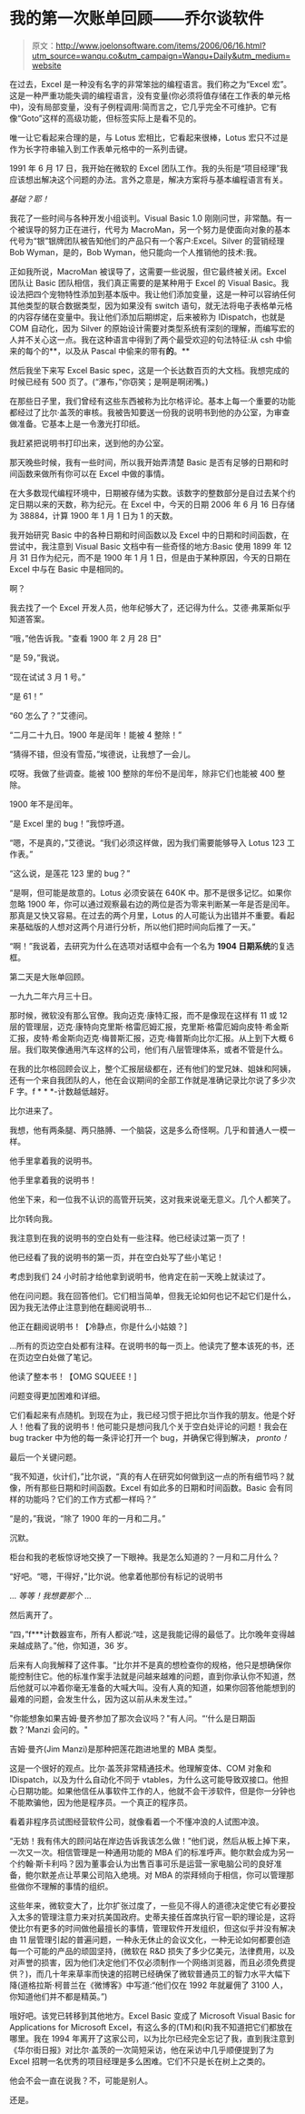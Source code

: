 # 我的第一次账单回顾——乔尔谈软件

> 原文：<http://www.joelonsoftware.com/items/2006/06/16.html?utm_source=wanqu.co&utm_campaign=Wanqu+Daily&utm_medium=website>

在过去，Excel 是一种没有名字的非常笨拙的编程语言。我们称之为“Excel 宏”。这是一种严重功能失调的编程语言，没有变量(你必须将值存储在工作表的单元格中)，没有局部变量，没有子例程调用:简而言之，它几乎完全不可维护。它有像“Goto”这样的高级功能，但标签实际上是看不见的。

唯一让它看起来合理的是，与 Lotus 宏相比，它看起来很棒，Lotus 宏只不过是作为长字符串输入到工作表单元格中的一系列击键。

1991 年 6 月 17 日，我开始在微软的 Excel 团队工作。我的头衔是“项目经理”我应该想出解决这个问题的办法。言外之意是，解决方案将与基本编程语言有关。

*基础？耶！*

我花了一些时间与各种开发小组谈判。Visual Basic 1.0 刚刚问世，非常酷。有一个被误导的努力正在进行，代号为 MacroMan，另一个努力是使面向对象的基本代号为“银”银牌团队被告知他们的产品只有一个客户:Excel。Silver 的营销经理 Bob Wyman，是的，Bob Wyman，他只能向一个人推销他的技术:我。

正如我所说，MacroMan 被误导了，这需要一些说服，但它最终被关闭。Excel 团队让 Basic 团队相信，我们真正需要的是某种用于 Excel 的 Visual Basic。我设法把四个宠物特性添加到基本版中。我让他们添加变量，这是一种可以容纳任何其他类型的联合数据类型，因为如果没有 switch 语句，就无法将电子表格单元格的内容存储在变量中。我让他们添加后期绑定，后来被称为 IDispatch，也就是 COM 自动化，因为 Silver 的原始设计需要对类型系统有深刻的理解，而编写宏的人并不关心这一点。我在这种语言中得到了两个最受欢迎的句法特征:从 csh 中偷来的每个的**，以及从 Pascal 中偷来的带有**的**。**

然后我坐下来写 Excel Basic spec，这是一个长达数百页的大文档。我想完成的时候已经有 500 页了。(“瀑布，”你窃笑；是啊是啊闭嘴。)

在那些日子里，我们曾经有这些东西被称为比尔格评论。基本上每一个重要的功能都经过了比尔·盖茨的审核。我被告知要送一份我的说明书到他的办公室，为审查做准备。它基本上是一令激光打印纸。

我赶紧把说明书打印出来，送到他的办公室。

那天晚些时候，我有一些时间，所以我开始弄清楚 Basic 是否有足够的日期和时间函数来做所有你可以在 Excel 中做的事情。

在大多数现代编程环境中，日期被存储为实数。该数字的整数部分是自过去某个约定日期以来的天数，称为纪元。在 Excel 中，今天的日期 2006 年 6 月 16 日存储为 38884，计算 1900 年 1 月 1 日为 1 的天数。

我开始研究 Basic 中的各种日期和时间函数以及 Excel 中的日期和时间函数，在尝试中，我注意到 Visual Basic 文档中有一些奇怪的地方:Basic 使用 1899 年 12 月 31 日作为纪元，而不是 1900 年 1 月 1 日，但是由于某种原因，今天的日期在 Excel 中与在 Basic 中是相同的。

啊？

我去找了一个 Excel 开发人员，他年纪够大了，还记得为什么。艾德·弗莱斯似乎知道答案。

“哦，”他告诉我。"查看 1900 年 2 月 28 日"

“是 59，”我说。

“现在试试 3 月 1 号。”

“是 61！”

“60 怎么了？”艾德问。

“二月二十九日。1900 年是闰年！能被 4 整除！”

“猜得不错，但没有雪茄，”埃德说，让我想了一会儿。

哎呀。我做了些调查。能被 100 整除的年份不是闰年，除非它们也能被 400 整除。

1900 年不是闰年。

“是 Excel 里的 bug！”我惊呼道。

“嗯，不是真的，”艾德说。“我们必须这样做，因为我们需要能够导入 Lotus 123 工作表。”

“这么说，是莲花 123 里的 bug？”

“是啊，但可能是故意的。Lotus 必须安装在 640K 中。那不是很多记忆。如果你忽略 1900 年，你可以通过观察最右边的两位是否为零来判断某一年是否是闰年。那真是又快又容易。在过去的两个月里，Lotus 的人可能认为出错并不重要。看起来基础版的人想对这两个月进行分析，所以他们把时间向后推了一天。”

“啊！”我说着，去研究为什么在选项对话框中会有一个名为 **1904 日期系统**的复选框。

第二天是大账单回顾。

一九九二年六月三十日。

那时候，微软没有那么官僚。我向迈克·康特汇报，而不是像现在这样有 11 或 12 层的管理层，迈克·康特向克里斯·格雷厄姆汇报，克里斯·格雷厄姆向皮特·希金斯汇报，皮特·希金斯向迈克·梅普斯汇报，迈克·梅普斯向比尔汇报。从上到下大概 6 层。我们取笑像通用汽车这样的公司，他们有八层管理体系，或者不管是什么。

在我的比尔格回顾会议上，整个汇报层级都在，还有他们的堂兄妹、姐妹和阿姨，还有一个来自我团队的人，他在会议期间的全部工作就是准确记录比尔说了多少次 F 字。f * * *-计数越低越好。

比尔进来了。

我想，他有两条腿、两只胳膊、一个脑袋，这是多么奇怪啊。几乎和普通人一模一样。

他手里拿着我的说明书。

他手里拿着我的说明书！

他坐下来，和一位我不认识的高管开玩笑，这对我来说毫无意义。几个人都笑了。

比尔转向我。

我注意到在我的说明书的空白处有一些注释。他已经读过第一页了！

他已经看了我的说明书的第一页，并在空白处写了些小笔记！

考虑到我们 24 小时前才给他拿到说明书，他肯定在前一天晚上就读过了。

他在问问题。我在回答他们。它们相当简单，但我无论如何也记不起它们是什么，因为我无法停止注意到他在翻阅说明书…

他正在翻阅说明书！【冷静点，你是什么小姑娘？]

…所有的页边空白处都有注释。在说明书的每一页上。他读完了整本该死的书，还在页边空白处做了笔记。

他读了整本书！【OMG SQUEEE！]

问题变得更加困难和详细。

它们看起来有点随机。到现在为止，我已经习惯于把比尔当作我的朋友。他是个好人！他看了我的说明书！他可能只是想问我几个关于空白处评论的问题！我会在 bug tracker 中为他的每一条评论打开一个 bug，并确保它得到解决， *pronto！*

最后一个关键问题。

“我不知道，伙计们，”比尔说，“真的有人在研究如何做到这一点的所有细节吗？就像，所有那些日期和时间函数。Excel 有如此多的日期和时间函数。Basic 会有同样的功能吗？它们的工作方式都一样吗？”

“是的，”我说，“除了 1900 年的一月和二月。”

沉默。

柜台和我的老板惊讶地交换了一下眼神。我是怎么知道的？一月和二月什么？

“好吧。“嗯，干得好，”比尔说。他拿着他那份有标记的说明书

… *等等！我想要那个* …

然后离开了。

“四，”f***计数器宣布，所有人都说:“哇，这是我能记得的最低了。比尔晚年变得越来越成熟了。”他，你知道，36 岁。

后来有人向我解释了这件事。“比尔并不是真的想检查你的规格，他只是想确保你能控制住它。他的标准作案手法就是问越来越难的问题，直到你承认你不知道，然后他就可以冲着你毫无准备的大喊大叫。没有人真的知道，如果你回答他能想到的最难的问题，会发生什么，因为这以前从未发生过。”

"你能想象如果吉姆·曼齐参加了那次会议吗？"有人问。“‘什么是日期函数？’Manzi 会问的。"

吉姆·曼齐(Jim Manzi)是那种把莲花跑进地里的 MBA 类型。

这是一个很好的观点。比尔·盖茨非常精通技术。他理解变体、COM 对象和 IDispatch，以及为什么自动化不同于 vtables，为什么这可能导致双接口。他担心日期功能。如果他信任从事软件工作的人，他就不会干涉软件，但是你一分钟也不能欺骗他，因为他是程序员。一个真正的程序员。

看着非程序员试图经营软件公司，就像看着一个不懂冲浪的人试图冲浪。

“无妨！我有伟大的顾问站在岸边告诉我该怎么做！”他们说，然后从板上掉下来，一次又一次。相信管理是一种通用功能的 MBA 们的标准呼声。鲍尔默会成为另一个约翰·斯卡利吗？因为董事会认为出售百事可乐是运营一家电脑公司的良好准备，鲍尔默差点让苹果公司陷入绝境。对 MBA 的崇拜倾向于相信，你可以管理那些做你不理解的事情的组织。

这些年来，微软变大了，比尔扩张过度了，一些见不得人的道德决定使它有必要投入太多的管理注意力来对抗美国政府。史蒂夫接任首席执行官一职的理论是，这将使比尔有更多的时间做他最擅长的事情，管理软件开发组织，但这似乎并没有解决由 11 层管理引起的普遍问题，一种永无休止的会议文化，一种无论如何都要创造每一个可能的产品的顽固坚持，(微软在 R&D 损失了多少亿美元，法律费用，以及对声誉的损害，因为他们决定他们不仅必须制作一个网络浏览器，而且必须免费提供？)，而几十年来草率而快速的招聘已经确保了微软普通员工的智力水平大幅下降(道格拉斯·柯普兰在《微博客》中写道:“他们仅在 1992 年就雇佣了 3100 人，你知道他们并不都是精英。”)

哦好吧。该党已转移到其他地方。Excel Basic 变成了 Microsoft Visual Basic for Applications for Microsoft Excel，有这么多的(TM)和(R)我不知道把它们都放在哪里。我在 1994 年离开了这家公司，以为比尔已经完全忘记了我，直到我注意到《华尔街日报》对比尔·盖茨的一次简短采访，他在采访中几乎顺便提到了为 Excel 招聘一名优秀的项目经理是多么困难。它们不只是长在树上之类的。

他会不会一直在说我？不，可能是别人。

还是。